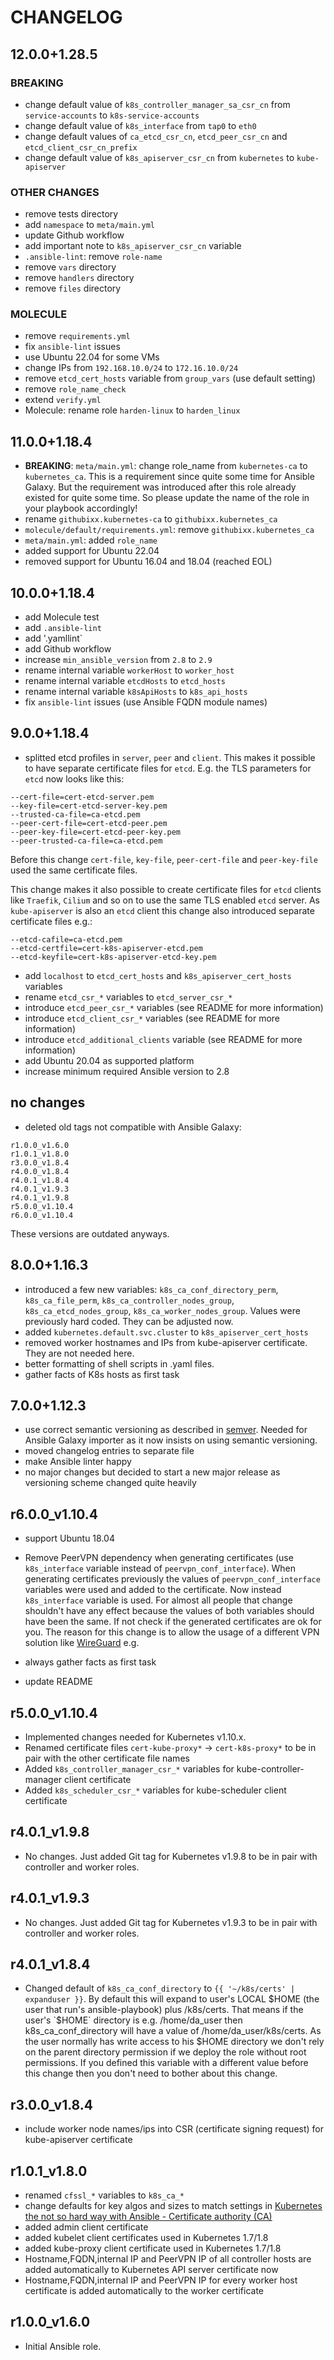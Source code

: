# CHANGELOG

## 12.0.0+1.28.5

### BREAKING

- change default value of `k8s_controller_manager_sa_csr_cn` from `service-accounts` to `k8s-service-accounts`
- change default value of `k8s_interface` from `tap0` to `eth0`
- change default values of `ca_etcd_csr_cn`, `etcd_peer_csr_cn` and `etcd_client_csr_cn_prefix`
- change default value of `k8s_apiserver_csr_cn` from `kubernetes` to `kube-apiserver`

### OTHER CHANGES

- remove tests directory
- add `namespace` to `meta/main.yml`
- update Github workflow
- add important note to `k8s_apiserver_csr_cn` variable
- `.ansible-lint`: remove `role-name`
- remove `vars` directory
- remove `handlers` directory
- remove `files` directory

### MOLECULE

- remove `requirements.yml`
- fix `ansible-lint` issues
- use Ubuntu 22.04 for some VMs
- change IPs from `192.168.10.0/24` to `172.16.10.0/24`
- remove `etcd_cert_hosts` variable from `group_vars` (use default setting)
- remove `role_name_check`
- extend `verify.yml`
- Molecule: rename role `harden-linux` to `harden_linux`

## 11.0.0+1.18.4

- **BREAKING**: `meta/main.yml`: change role_name from `kubernetes-ca` to `kubernetes_ca`. This is a requirement since quite some time for Ansible Galaxy. But the requirement was introduced after this role already existed for quite some time. So please update the name of the role in your playbook accordingly!
- rename `githubixx.kubernetes-ca` to `githubixx.kubernetes_ca`
- `molecule/default/requirements.yml`: remove `githubixx.kubernetes_ca`
- `meta/main.yml`: added `role_name`
- added support for Ubuntu 22.04
- removed support for Ubuntu 16.04 and 18.04 (reached EOL)

## 10.0.0+1.18.4

- add Molecule test
- add `.ansible-lint`
- add '.yamllint`
- add Github workflow
- increase `min_ansible_version` from `2.8` to `2.9`
- rename internal variable `workerHost` to `worker_host`
- rename internal variable `etcdHosts` to `etcd_hosts`
- rename internal variable `k8sApiHosts` to `k8s_api_hosts`
- fix `ansible-lint` issues (use Ansible FQDN module names)

## 9.0.0+1.18.4

- splitted etcd profiles in `server`, `peer` and `client`. This makes it possible to have separate certificate files for `etcd`. E.g. the TLS parameters for `etcd` now looks like this:

```plain
--cert-file=cert-etcd-server.pem
--key-file=cert-etcd-server-key.pem
--trusted-ca-file=ca-etcd.pem
--peer-cert-file=cert-etcd-peer.pem
--peer-key-file=cert-etcd-peer-key.pem
--peer-trusted-ca-file=ca-etcd.pem
```

Before this change `cert-file`, `key-file`, `peer-cert-file` and `peer-key-file` used the same certificate files.

This change makes it also possible to create certificate files for `etcd` clients like `Traefik`, `Cilium` and so on to use the same TLS enabled `etcd` server. As `kube-apiserver` is also an `etcd` client this change also introduced separate certificate files e.g.:

```plain
--etcd-cafile=ca-etcd.pem
--etcd-certfile=cert-k8s-apiserver-etcd.pem
--etcd-keyfile=cert-k8s-apiserver-etcd-key.pem
```

- add `localhost` to `etcd_cert_hosts` and `k8s_apiserver_cert_hosts` variables
- rename `etcd_csr_*` variables to `etcd_server_csr_*`
- introduce `etcd_peer_csr_*` variables (see README for more information)
- introduce `etcd_client_csr_*` variables (see README for more information)
- introduce `etcd_additional_clients` variable (see README for more information)
- add Ubuntu 20.04 as supported platform
- increase minimum required Ansible version to 2.8

## no changes

- deleted old tags not compatible with Ansible Galaxy:

```plain
r1.0.0_v1.6.0
r1.0.1_v1.8.0
r3.0.0_v1.8.4
r4.0.0_v1.8.4
r4.0.1_v1.8.4
r4.0.1_v1.9.3
r4.0.1_v1.9.8
r5.0.0_v1.10.4
r6.0.0_v1.10.4
```

These versions are outdated anyways.

## 8.0.0+1.16.3

- introduced a few new variables: `k8s_ca_conf_directory_perm`, `k8s_ca_file_perm`, `k8s_ca_controller_nodes_group`, `k8s_ca_etcd_nodes_group`, `k8s_ca_worker_nodes_group`. Values were previously hard coded. They can be adjusted now.
- added `kubernetes.default.svc.cluster` to `k8s_apiserver_cert_hosts`
- removed worker hostnames and IPs from kube-apiserver certificate. They are not needed here.
- better formatting of shell scripts in .yaml files.
- gather facts of K8s hosts as first task

## 7.0.0+1.12.3

- use correct semantic versioning as described in [semver](https://semver.org). Needed for Ansible Galaxy importer as it now insists on using semantic versioning.
- moved changelog entries to separate file
- make Ansible linter happy
- no major changes but decided to start a new major release as versioning scheme changed quite heavily

## r6.0.0_v1.10.4

- support Ubuntu 18.04

- Remove PeerVPN dependency when generating certificates (use `k8s_interface` variable instead of `peervpn_conf_interface`). When generating certificates previously the values of `peervpn_conf_interface` variables were used and added to the certificate. Now instead `k8s_interface` variable is used. For almost all people that change shouldn't have any effect because the values of both variables should have been the same. If not check if the generated certificates are ok for you. The reason for this change is to allow the usage of a different VPN solution like [WireGuard](https://github.com/githubixx/ansible-role-wireguard) e.g.

- always gather facts as first task

- update README

## r5.0.0_v1.10.4

- Implemented changes needed for Kubernetes v1.10.x.
- Renamed certificate files `cert-kube-proxy*` -> `cert-k8s-proxy*` to be in pair with the other certificate file names
- Added `k8s_controller_manager_csr_*` variables for kube-controller-manager client certificate
- Added `k8s_scheduler_csr_*` variables for kube-scheduler client certificate

## r4.0.1_v1.9.8

- No changes. Just added Git tag for Kubernetes v1.9.8 to be in pair with controller and worker roles.

## r4.0.1_v1.9.3

- No changes. Just added Git tag for Kubernetes v1.9.3 to be in pair with controller and worker roles.

## r4.0.1_v1.8.4

- Changed default of `k8s_ca_conf_directory` to `{{ '~/k8s/certs' | expanduser }}`. By default this will expand to user's LOCAL $HOME (the user that run's ansible-playbook) plus /k8s/certs. That means if the user's `$HOME` directory is e.g. /home/da_user then k8s_ca_conf_directory will have a value of /home/da_user/k8s/certs. As the user normally has write access to his $HOME directory we don't rely on the parent directory permission if we deploy the role without root permissions. If you defined this variable with a different value before this change then you don't need to bother about this change.

## r3.0.0_v1.8.4

- include worker node names/ips into CSR (certificate signing request) for kube-apiserver certificate

## r1.0.1_v1.8.0

- renamed `cfssl_*` variables to `k8s_ca_*`
- change defaults for key algos and sizes to match settings in [Kubernetes the not so hard way with Ansible - Certificate authority (CA)](https://github.com/kelseyhightower/kubernetes-the-hard-way/blob/master/docs/04-certificate-authority.md)
- added admin client certificate
- added kubelet client certificates used in Kubernetes 1.7/1.8
- added kube-proxy client certificate used in Kubernetes 1.7/1.8
- Hostname,FQDN,internal IP and PeerVPN IP of all controller hosts are added automatically to Kubernetes API server certificate now
- Hostname,FQDN,internal IP and PeerVPN IP for every worker host certificate is added automatically to the worker certificate

## r1.0.0_v1.6.0

- Initial Ansible role.
